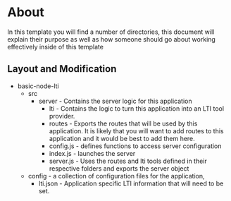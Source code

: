 # About

In this template you will find a number of directories, this document will
explain their purpose as well as how someone should go about working effectively
inside of this template

## Layout and Modification

* basic-node-lti
  * src
    * server - Contains the server logic for this application
      * lti - Contains the logic to turn this application into an LTI tool
      provider.
      * routes - Exports the routes that will be used by this application.
      It is likely that you will want to add routes to this application and it
      would be best to add them here.
      * config.js - defines functions to access server configuration
      * index.js - launches the server
      * server.js - Uses the routes and lti tools defined in their respective
      folders and exports the server object
  * config - a collection of configuration files for the application,
    * lti.json - Application specific LTI information that will need to be set.
